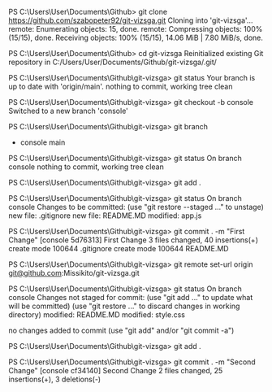 PS C:\Users\User\Documents\Github> git clone https://github.com/szabopeter92/git-vizsga.git
Cloning into 'git-vizsga'...
remote: Enumerating objects: 15, done.
remote: Compressing objects: 100% (15/15), done.
Receiving objects: 100% (15/15), 14.06 MiB | 7.80 MiB/s, done.

PS C:\Users\User\Documents\Github> cd git-vizsga
Reinitialized existing Git repository in C:/Users/User/Documents/Github/git-vizsga/.git/

PS C:\Users\User\Documents\Github\git-vizsga> git status
Your branch is up to date with 'origin/main'.
nothing to commit, working tree clean

PS C:\Users\User\Documents\Github\git-vizsga> git checkout -b console
Switched to a new branch 'console'

PS C:\Users\User\Documents\Github\git-vizsga> git branch
* console
  main

PS C:\Users\User\Documents\Github\git-vizsga> git status
On branch console
nothing to commit, working tree clean

PS C:\Users\User\Documents\Github\git-vizsga> git add .

PS C:\Users\User\Documents\Github\git-vizsga> git status
On branch console
Changes to be committed:
  (use "git restore --staged <file>..." to unstage)
        new file:   .gitignore
        new file:   README.MD
        modified:   app.js 

PS C:\Users\User\Documents\Github\git-vizsga> git commit . -m "First Change" 
[console 5d76313] First Change
 3 files changed, 40 insertions(+)
 create mode 100644 .gitignore
 create mode 100644 README.MD

PS C:\Users\User\Documents\Github\git-vizsga> git remote set-url origin git@github.com:Missikito/git-vizsga.git

PS C:\Users\User\Documents\Github\git-vizsga> git status
On branch console
Changes not staged for commit:
  (use "git add <file>..." to update what will be committed)
  (use "git restore <file>..." to discard changes in working directory)
        modified:   README.MD
        modified:   style.css

no changes added to commit (use "git add" and/or "git commit -a")

PS C:\Users\User\Documents\Github\git-vizsga> git add .

PS C:\Users\User\Documents\Github\git-vizsga> git commit . -m "Second Change"
[console cf34140] Second Change
 2 files changed, 25 insertions(+), 3 deletions(-)